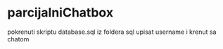 # parcijalniChatbox
pokrenuti skriptu database.sql iz foldera sql
upisat username i krenut sa chatom
